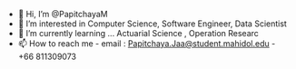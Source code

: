 - 👋 Hi, I’m @PapitchayaM
- 👀 I’m interested in Computer Science, Software Engineer, Data Scientist
- 🌱 I’m currently learning ... Actuarial Science , Operation Researc
- 📫 How to reach me 
      - email : Papitchaya.Jaa@student.mahidol.edu 
      - +66 811309073

<!---
PapitchayaM/PapitchayaM is a ✨ special ✨ repository because its `README.md` (this file) appears on your GitHub profile.
You can click the Preview link to take a look at your changes.
--->

